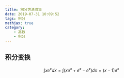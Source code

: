 ```yaml
---
title: 积分方法收集
date: 2019-07-31 10:09:52
tags: 积分
mathjax: true
category:
    - 高数
    - 积分
---
```

## 积分变换

$$\int xe^xdx=\int (xe^x+e^x-e^x)dx=(x-1)e^x$$
